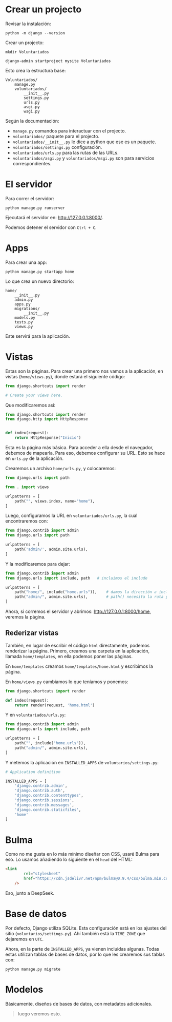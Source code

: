 # Crear un projecto

Revisar la instalación:
```shell
python -m django --version
```
Crear un projecto:
```shell
mkdir Voluntariados

django-admin startproject mysite Voluntariados
```

Esto crea la estructura base:
```
Voluntariados/
    manage.py
    voluntariados/
        __init__.py
        settings.py
        urls.py
        asgi.py
        wsgi.py
```

Según la documentación:
- `manage.py` comandos para interactuar con el projecto.
- `voluntariados/` paquete para el projecto.
- `voluntariados/__init__.py` le dice a python que ese es un paquete.
- `voluntariados/settings.py` configuración.
- `voluntariados/urls.py` para las rutas de las URLs.
- `voluntariados/asgi.py` y `voluntariados/msgi.py` son para servicios correspondientes.

# El servidor

Para correr el servidor:
```shell
python manage.py runserver
```
Ejecutará el servidor en: http://127.0.0.1:8000/.

Podemos detener el servidor con `Ctrl + C`.

# Apps

Para crear una app:
```shell
python manage.py startapp home
```

Lo que crea un nuevo directorio:
```
home/
    __init__.py
    admin.py
    apps.py
    migrations/
        __init__.py
    models.py
    tests.py
    views.py
```

Este servirá para la aplicación.

# Vistas

Estas son la páginas. Para crear una primero nos vamos a la aplicación, en vistas (`home/views.py`), donde estará el siguiente código:
```python
from django.shortcuts import render

# Create your views here.
```

Que modificaremos así:

```python
from django.shortcuts import render
from django.http import HttpResponse


def index(request):
    return HttpResponse("Inicio")
```

Esta es la página más básica. Para acceder a ella desde el navegador, debemos de mapearla. Para eso, debemos configurar su URL. Esto se hace en `urls.py` de la aplicación.

Crearemos un archivo `home/urls.py`, y colocaremos:
```python
from django.urls import path

from . import views

urlpatterns = [
    path("", views.index, name="home"),
]
```

Luego, configuramos la URL en `voluntariados/urls.py`, la cual encontraremos con:
```python
from django.contrib import admin
from django.urls import path

urlpatterns = [
    path('admin/', admin.site.urls),
]
```

Y la modificaremos para dejar:
```python
from django.contrib import admin
from django.urls import include, path   # incluimos el include

urlpatterns = [
    path("home/", include("home.urls")),    # damos la dirección a include()
    path("admin/", admin.site.urls),        # path() necesita la ruta y la vista como argumentos
]
```

Ahora, si corremos el servidor y abrimos: http://127.0.0.1:8000/home, veremos la página.

## Rederizar vistas

También, en lugar de escribir el código `html` directamente, podemos renderizar la página. Primero, creamos una carpeta en la aplicación, llamada `home/templates`, en ella podemos poner las páginas.

En `home/templates` creamos `home/templates/home.html` y escribimos la página.

En `home/views.py` cambiamos lo que teníamos y ponemos:
```python
from django.shortcuts import render

def index(request):
    return render(request, 'home.html')
```

Y en `voluntariados/urls.py`:
```python
from django.contrib import admin
from django.urls import include, path

urlpatterns = [
    path("", include("home.urls")),
    path("admin/", admin.site.urls),
]
```

Y metemos la aplicación en `INSTALLED_APPS` de `voluntarios/settings.py`:
```python
# Application definition

INSTALLED_APPS = [
    'django.contrib.admin',
    'django.contrib.auth',
    'django.contrib.contenttypes',
    'django.contrib.sessions',
    'django.contrib.messages',
    'django.contrib.staticfiles',
    'home'
]
```

# Bulma

Como no me gusta en lo más mínimo diseñar con CSS, usaré Bulma para eso. Lo usamos añadiendo lo siguiente en el `head` del HTML:
```html
<link
        rel="stylesheet"
        href="https://cdn.jsdelivr.net/npm/bulma@0.9.4/css/bulma.min.css"
    />
```

Eso, junto a DeepSeek.

# Base de datos 

Por defecto, Django utiliza SQLite. Esta configuración está en los ajustes del sitio (`voluntarios/settings.py`). Ahí también está la `TIME_ZONE` que dejaremos en `UTC`.

Ahora, en la parte de `INSTALLED_APPS`, ya vienen incluidas algunas. Todas estas utilizan tablas de bases de datos, por lo que les crearemos sus tablas con:
```shell
python manage.py migrate
```

# Modelos

Básicamente, diseños de bases de datos, con metadatos adicionales.

> luego veremos esto.